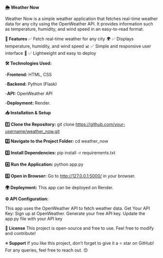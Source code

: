 **🌦️ Weather Now**

Weather Now is a simple weather application that fetches real-time weather data for any city using the OpenWeather API. It provides information such as temperature, humidity, and wind speed in an easy-to-read format.

**🚀 Features**
✅ Fetch real-time weather for any city 🌍
✅ Displays temperature, humidity, and wind speed 📊
✅ Simple and responsive user interface 🎨
✅ Lightweight and easy to deploy

**🛠️ Technologies Used:**

-**Frontend:** HTML, CSS

-**Backend:** Python (Flask)

-**API:** OpenWeather API

-**Deployment:** Render.

**📥 Installation & Setup**

**1️⃣ Clone the Repository:**
git clone https://github.com/your-username/weather_now.git

**2️⃣ Navigate to the Project Folder:**
cd weather_now

**3️⃣ Install Dependencies:**
pip install -r requirements.txt

**4️⃣ Run the Application:**
python app.py

**5️⃣ Open in Browser:**
Go to http://127.0.0.1:5000/ in your browser.

**🌍 Deployment:**
This app can be deployed on Render.

**⚙️ API Configuration:**

This app uses the OpenWeather API to fetch weather data.
Get Your API Key:
Sign up at OpenWeather.
Generate your free API key.
Update the app.py file with your API key

**📜 License**
This project is open-source and free to use. Feel free to modify and contribute!

**⭐ Support**
If you like this project, don’t forget to give it a ⭐ star on GitHub!
For any queries, feel free to reach out. 😊

